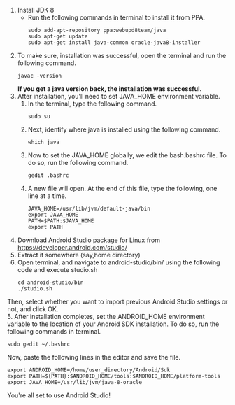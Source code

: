 1. Install JDK 8
   * Run the following commands in terminal to install it from PPA.
      ```
      sudo add-apt-repository ppa:webupd8team/java
      sudo apt-get update
      sudo apt-get install java-common oracle-java8-installer
      ```  
2. To make sure, installation was successful, open the terminal and run the following command.
   ```
   javac -version
   ```
   **If you get a java version back, the installation was successful.**
3. After installation, you'll need to set JAVA_HOME environment variable.
   1. In the terminal, type the following command.
       ```        
       sudo su
       ```             
   2. Next, identify where java is installed using the following command.
       ```         
       which java
       ```             
   3. Now to set the JAVA_HOME globally, we edit the bash.bashrc file. To do so, run the following command.
       ```      
       gedit .bashrc
       ```             
   4. A new file will open. At the end of this file, type the following, one line at a time.
       ```             
       JAVA_HOME=/usr/lib/jvm/default-java/bin                
       export JAVA_HOME 
       PATH=$PATH:$JAVA_HOME
       export PATH
       ```            
2. Download Android Studio package for Linux from https://developer.android.com/studio/
3. Extract it somewhere (say,home directory)
4. Open terminal, and navigate to android-studio/bin/ using the following code and execute studio.sh
    ```      
    cd android-studio/bin
    ./studio.sh
    ```
 Then, select whether you want to import previous Android Studio settings or not, and click OK.          
5. After installation completes, set the ANDROID_HOME environment variable to the location of your Android SDK installation. To do so, run the following commands in terminal.
   ``` 
   sudo gedit ~/.bashrc   
   ```
        
   Now, paste the following lines in the editor and save the file.
   ```
   export ANDROID_HOME=/home/user_directory/Android/Sdk
   export PATH=${PATH}:$ANDROID_HOME/tools:$ANDROID_HOME/platform-tools
   export JAVA_HOME=/usr/lib/jvm/java-8-oracle
   ```   
        
You're all set to use Android Studio!
